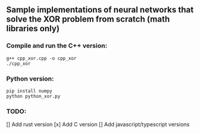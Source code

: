 ## Sample implementations of neural networks that solve the XOR problem from scratch (math libraries only)

### Compile and run the C++ version:

```
g++ cpp_xor.cpp -o cpp_xor
./cpp_xor
```

### Python version:
```
pip install numpy
python python_xor.py
```
### TODO:
[] Add rust version
[x] Add C version
[] Add javascript/typescript versions